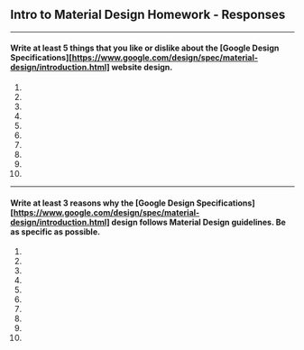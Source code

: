 ## Intro to Material Design Homework - Responses

---

#### Write at least 5 things that you like or dislike about the [Google Design Specifications][https://www.google.com/design/spec/material-design/introduction.html] website design.

1.

2.

3.

4.

5.

6.

7.

8.

9.

10.

---

#### Write at least 3 reasons why the [Google Design Specifications][https://www.google.com/design/spec/material-design/introduction.html] design follows Material Design guidelines. Be as specific as possible.

1.

2.

3.

4.

5.

6.

7.

8.

9.

10. 

